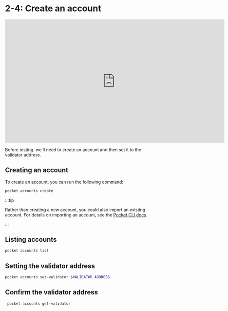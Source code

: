 # 2-4: Create an account

<iframe id="ytplayer" type="text/html" width="720" height="405"
src="https://www.youtube.com/embed/Y7UTvIlHXRI?start=2162"
frameborder="0" allowfullscreen></iframe>

Before testing, we'll need to create an account and then set it to the validator address.

## Creating an account

To create an account, you can run the following command:

```bash
pocket accounts create
```

:::tip

Rather than creating a new account, you could also import an existing account. For details on importing an account, see the [Pocket CLI docs](https://docs.pokt.network/core/specs/cli/accounts#import-an-account).

:::


## Listing accounts

```bash
pocket accounts list
```

## Setting the validator address

```bash
pocket accounts set-validator $VALIDATOR_ADDRESS
```

## Confirm the validator address

```bash
 pocket accounts get-validator
```



